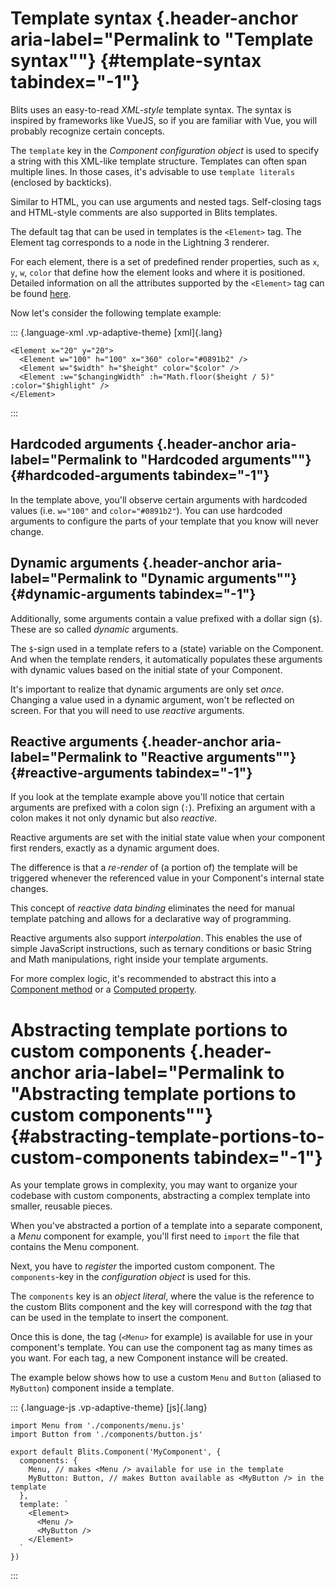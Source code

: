 # Template syntax [​](#template-syntax){.header-anchor aria-label="Permalink to \"Template syntax\""} {#template-syntax tabindex="-1"}

Blits uses an easy-to-read *XML-style* template syntax. The syntax is
inspired by frameworks like VueJS, so if you are familiar with Vue, you
will probably recognize certain concepts.

The `template` key in the *Component configuration object* is used to
specify a string with this XML-like template structure. Templates can
often span multiple lines. In those cases, it\'s advisable to use
`template literals` (enclosed by backticks).

Similar to HTML, you can use arguments and nested tags. Self-closing
tags and HTML-style comments are also supported in Blits templates.

The default tag that can be used in templates is the `<Element>` tag.
The Element tag corresponds to a node in the Lightning 3 renderer.

For each element, there is a set of predefined render properties, such
as `x`, `y`, `w`, `color` that define how the element looks and where it
is positioned. Detailed information on all the attributes supported by
the `<Element>` tag can be found [here](./element_attributes.html).

Now let\'s consider the following template example:

::: {.language-xml .vp-adaptive-theme}
[xml]{.lang}

``` {.shiki .shiki-themes .github-light .github-dark .vp-code tabindex="0"}
<Element x="20" y="20">
  <Element w="100" h="100" x="360" color="#0891b2" />
  <Element w="$width" h="$height" color="$color" />
  <Element :w="$changingWidth" :h="Math.floor($height / 5)" :color="$highlight" />
</Element>
```
:::

## Hardcoded arguments [​](#hardcoded-arguments){.header-anchor aria-label="Permalink to \"Hardcoded arguments\""} {#hardcoded-arguments tabindex="-1"}

In the template above, you\'ll observe certain arguments with hardcoded
values (i.e. `w="100"` and `color="#0891b2"`). You can use hardcoded
arguments to configure the parts of your template that you know will
never change.

## Dynamic arguments [​](#dynamic-arguments){.header-anchor aria-label="Permalink to \"Dynamic arguments\""} {#dynamic-arguments tabindex="-1"}

Additionally, some arguments contain a value prefixed with a dollar sign
(`$`). These are so called *dynamic* arguments.

The `$`-sign used in a template refers to a (state) variable on the
Component. And when the template renders, it automatically populates
these arguments with dynamic values based on the initial state of your
Component.

It\'s important to realize that dynamic arguments are only set *once*.
Changing a value used in a dynamic argument, won\'t be reflected on
screen. For that you will need to use *reactive* arguments.

## Reactive arguments [​](#reactive-arguments){.header-anchor aria-label="Permalink to \"Reactive arguments\""} {#reactive-arguments tabindex="-1"}

If you look at the template example above you\'ll notice that certain
arguments are prefixed with a colon sign (`:`). Prefixing an argument
with a colon makes it not only dynamic but also *reactive*.

Reactive arguments are set with the initial state value when your
component first renders, exactly as a dynamic argument does.

The difference is that a *re-render* of (a portion of) the template will
be triggered whenever the referenced value in your Component\'s internal
state changes.

This concept of *reactive data binding* eliminates the need for manual
template patching and allows for a declarative way of programming.

Reactive arguments also support *interpolation*. This enables the use of
simple JavaScript instructions, such as ternary conditions or basic
String and Math manipulations, right inside your template arguments.

For more complex logic, it\'s recommended to abstract this into a
[Component method](./../components/methods.html) or a [Computed
property](./../components/computed_properties.html).

# Abstracting template portions to custom components [​](#abstracting-template-portions-to-custom-components){.header-anchor aria-label="Permalink to \"Abstracting template portions to custom components\""} {#abstracting-template-portions-to-custom-components tabindex="-1"}

As your template grows in complexity, you may want to organize your
codebase with custom components, abstracting a complex template into
smaller, reusable pieces.

When you\'ve abstracted a portion of a template into a separate
component, a *Menu* component for example, you\'ll first need to
`import` the file that contains the Menu component.

Next, you have to *register* the imported custom component. The
`components`-key in the *configuration object* is used for this.

The `components` key is an *object literal*, where the value is the
reference to the custom Blits component and the key will correspond with
the *tag* that can be used in the template to insert the component.

Once this is done, the tag (`<Menu>` for example) is available for use
in your component\'s template. You can use the component tag as many
times as you want. For each tag, a new Component instance will be
created.

The example below shows how to use a custom `Menu` and `Button` (aliased
to `MyButton`) component inside a template.

::: {.language-js .vp-adaptive-theme}
[js]{.lang}

``` {.shiki .shiki-themes .github-light .github-dark .vp-code tabindex="0"}
import Menu from './components/menu.js'
import Button from './components/button.js'

export default Blits.Component('MyComponent', {
  components: {
    Menu, // makes <Menu /> available for use in the template
    MyButton: Button, // makes Button available as <MyButton /> in the template
  },
  template: `
    <Element>
      <Menu />
      <MyButton />
    </Element>
  `
})
```
:::
